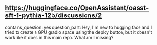 ## https://huggingface.co/OpenAssistant/oasst-sft-1-pythia-12b/discussions/2

contains_question: yes
question_part: Hey, I'm new to hugging face and I tried to create a GPU gradio space using the deploy button, but it doesn't work like it does in this main repo. What am I missing?